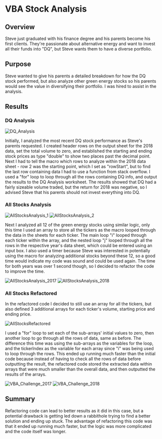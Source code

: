# VBA Stock Analysis

## Overview

Steve just graduated with his finance degree and his parents become his first clients. They're passionate about alternative energy and want to invest all their funds into "DQ", but Steve wants them to have a diverse portfolio.  

## Purpose

Steve wanted to give his parents a detailed breakdown for how the DQ stock performed, but also analyze other green energy stocks so his parents would see the value in diversifying their portfolio. I was hired to assist in the analysis.

## Results

### DQ Analysis

![DQ_Analysis](./Resources/DQ_Analysis.png)

Initially, I analyzed the most recent DQ stock performance as Steve's parents requested. I created header rows on the output sheet for the 2018 data, set the total volume to zero, and established the starting and ending stock prices as type "double" to show two places past the decimal point. Next I had to tell the macro which rows to analyze within the 2018 data sheet - row 2 was the starting point, which I set as "rowStart", but to find the last row containing data I had to use a function from stack overflow. I used a "for" loop to loop through all the rows containing DQ info, and output the results to the DQ Analysis worksheet. The results showed that DQ had a fairly sizeable volume traded, but the return for 2018 was negative, so I advised Steve that his parents should not invest everything into DQ.

### All Stocks Analysis

![AllStocksAnalysis_1](./Resources/AllStocksAnalysis_1.png)
![AllStocksAnalysis_2](./Resources/AllStocksAnalysis_2.png)

Next I analyzed all 12 of the green energy stocks using similar logic, only this time I used an array to store all the tickers as the macro looped through the data in the sheets for each ticker. The main loop "i" looped through each ticker within the array, and the nested loop "j" looped through all the rows in the respective year's data sheet, which could be entered using an input box. I also used a timer because Steve was interested in potentially using the macro for analyzing additional stocks beyond these 12, so a good time would indicate my code was sound and could be used again. The time for both years was over 1 second though, so I decided to refactor the code to improve the time.

![AllStocksAnalysis_2017](./Resources/AllStocksAnalysis_2017.png)
![AllStocksAnalysis_2018](./Resources/AllStocksAnalysis_2018.png)

### All Stocks Refactored

In the refactored code I decided to still use an array for all the tickers, but also defined 3 additional arrays for each ticker's volume, starting price and ending price. 

![AllStocksRefactored](./Resources/AllStocksRefactored.png)

I used a "for" loop to set each of the sub-arrays' initial values to zero, then another loop to go through all the rows of data, same as before. The difference this time was using the sub-arrays as the variables for the loop, and the tickerIndex as the variable for each array since "i" was being used to loop through the rows. This ended up running much faster than the initial code because instead of having to check all the rows of data before outputting the result, the refactored code stored the extracted data within arrays that were much smaller than the overall data, and then outputted the results of the arrays. 

![VBA_Challenge_2017](./Resources/VBA_Challenge_2017.png)
![VBA_Challenge_2018](./Resources/VBA_Challenge_2018.png)

## Summary

Refactoring code can lead to better results as it did in this case, but a potential drawback is getting led down a rabbithole trying to find a better solution and ending up stuck. The advantage of refactoring this code was that it ended up running much faster, but the logic was more complicated and the code itself was longer. 